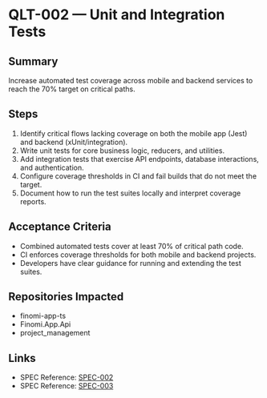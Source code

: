 # QLT-002 — Unit and Integration Tests

## Summary
Increase automated test coverage across mobile and backend services to reach the 70% target on critical paths.

## Steps
1. Identify critical flows lacking coverage on both the mobile app (Jest) and backend (xUnit/integration).
2. Write unit tests for core business logic, reducers, and utilities.
3. Add integration tests that exercise API endpoints, database interactions, and authentication.
4. Configure coverage thresholds in CI and fail builds that do not meet the target.
5. Document how to run the test suites locally and interpret coverage reports.

## Acceptance Criteria
- Combined automated tests cover at least 70% of critical path code.
- CI enforces coverage thresholds for both mobile and backend projects.
- Developers have clear guidance for running and extending the test suites.

## Repositories Impacted
- finomi-app-ts
- Finomi.App.Api
- project_management

## Links
- SPEC Reference: [SPEC-002](../../SPECS/SPEC-002_BACKEND_IMPLEMENTATION_GUIDE.md)
- SPEC Reference: [SPEC-003](../../SPECS/SPEC-003_FRONTEND_IMPLEMENTATION_GUIDE.md)
